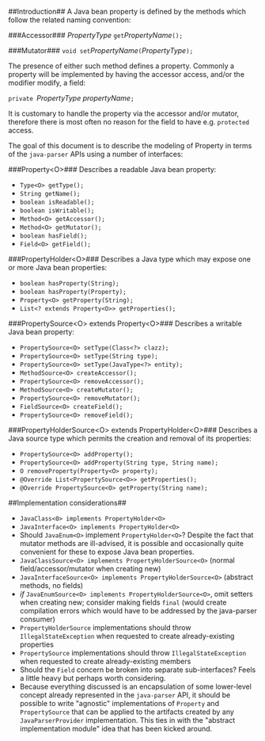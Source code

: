 ##Introduction##
A Java bean property is defined by the methods which follow the related naming convention:

###Accessor###
*PropertyType* `get`*PropertyName*`();`

###Mutator###
`void set`*PropertyName*`(`*PropertyType*`);`

The presence of either such method defines a property. Commonly a property will be implemented by having the accessor access, and/or the modifier modify, a field:

`private `*PropertyType propertyName*`;`

It is customary to handle the property via the accessor and/or mutator, therefore there is most often no reason for the field to have e.g. `protected` access.


The goal of this document is to describe the modeling of Property in terms of the `java-parser` APIs using a number of interfaces:

###Property&lt;O&gt;###
Describes a readable Java bean property:

 * `Type<O> getType();`
 * `String getName();`
 * `boolean isReadable();`
 * `boolean isWritable();`
 * `Method<O> getAccessor();`
 * `Method<O> getMutator();`
 * `boolean hasField();`
 * `Field<O> getField();`

###PropertyHolder&lt;O&gt;###
Describes a Java type which may expose one or more Java bean properties:

* `boolean hasProperty(String);`
* `boolean hasProperty(Property);`
* `Property<O> getProperty(String);`
* `List<? extends Property<O>> getProperties();`

###PropertySource&lt;O&gt; extends Property&lt;O&gt;###
Describes a writable Java bean property:

 * `PropertySource<O> setType(Class<?> clazz);`
 * `PropertySource<O> setType(String type);`
 * `PropertySource<O> setType(JavaType<?> entity);`
 * `MethodSource<O> createAccessor();`
 * `PropertySource<O> removeAccessor();`
 * `MethodSource<O> createMutator();`
 * `PropertySource<O> removeMutator();`
 * `FieldSource<O> createField();`
 * `PropertySource<O> removeField();`

###PropertyHolderSource&lt;O&gt; extends PropertyHolder&lt;O&gt;###
Describes a Java source type which permits the creation and removal of its properties:

 * `PropertySource<O> addProperty();`
 * `PropertySource<O> addProperty(String type, String name);`
 * `O removeProperty(Property<O> property);`
 * `@Override List<PropertySource<O>> getProperties();`
 * `@Override PropertySource<O> getProperty(String name);`

##Implementation considerations##

 * `JavaClass<0> implements PropertyHolder<O>`
 * `JavaInterface<O> implements PropertyHolder<O>`
 * Should `JavaEnum<O>` implement `PropertyHolder<O>`?  Despite the fact that mutator methods are ill-advised, it is possible and occasionally quite convenient for these to expose Java bean properties.
 * `JavaClassSource<O> implements PropertyHolderSource<O>` (normal field/accessor/mutator when creating new)
 * `JavaInterfaceSource<O> implements PropertyHolderSource<O>` (abstract methods, no fields)
 * *if* `JavaEnumSource<O> implements PropertyHolderSource<O>`, omit setters when creating new; consider making fields `final` (would create compilation errors which would have to be addressed by the java-parser consumer)
 * `PropertyHolderSource` implementations should throw `IllegalStateException` when requested to create already-existing properties
 * `PropertySource` implementations should throw `IllegalStateException` when requested to create already-existing members
 * Should the `Field` concern be broken into separate sub-interfaces?  Feels a little heavy but perhaps worth considering.
 * Because everything discussed is an encapsulation of some lower-level concept already represented in the `java-parser` API, it should be possible to write "agnostic" implementations of `Property` and `PropertySource` that can be applied to the artifacts created by any `JavaParserProvider` implementation. This ties in with the "abstract implementation module" idea that has been kicked around.